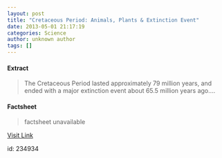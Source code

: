 ```yaml
---
layout: post
title: "Cretaceous Period: Animals, Plants & Extinction Event"
date: 2013-05-01 21:17:19
categories: Science
author: unknown author
tags: []
---
```



#### Extract
>The Cretaceous Period lasted approximately 79 million years, and ended with a major extinction event about 65.5 million years ago....

#### Factsheet
>factsheet unavailable

[Visit Link](http://www.livescience.com/29231-cretaceous-period.html)

id:  234934


